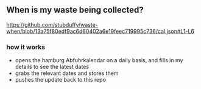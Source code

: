 ## When is my waste being collected?
  https://github.com/stubduffy/waste-when/blob/13a75f80edf9ac6d60402a6e19feec719995c736/cal.json#L1-L6
  
  ### how it works
  - opens the hamburg Abfuhrkalendar on a daily basis, and fills in my details to see the latest dates
  - grabs the relevant dates and stores them
  - pushes the update back to this repo
  
